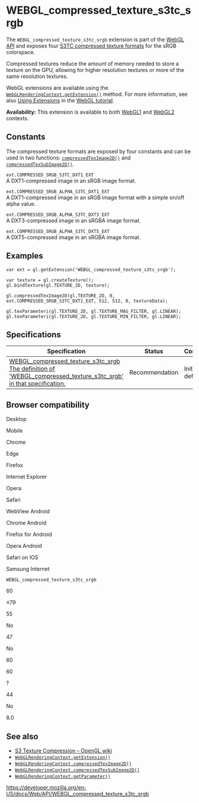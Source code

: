 WEBGL\_compressed\_texture\_s3tc\_srgb
======================================

The `WEBGL_compressed_texture_s3tc_srgb` extension is part of the [WebGL API](webgl_api) and exposes four [S3TC compressed texture formats](https://en.wikipedia.org/wiki/S3_Texture_Compression) for the sRGB colorspace.

Compressed textures reduce the amount of memory needed to store a texture on the GPU, allowing for higher resolution textures or more of the same resolution textures.

WebGL extensions are available using the [`WebGLRenderingContext.getExtension()`](webglrenderingcontext/getextension) method. For more information, see also [Using Extensions](webgl_api/using_extensions) in the [WebGL tutorial](webgl_api/tutorial).

**Availability:** This extension is available to both [WebGL1](webglrenderingcontext) and [WebGL2](webgl2renderingcontext) contexts.

Constants
---------

The compressed texture formats are exposed by four constants and can be used in two functions: [`compressedTexImage2D()`](webglrenderingcontext/compressedteximage2d) and [`compressedTexSubImage2D()`](webglrenderingcontext/compressedtexsubimage2d).

`ext.COMPRESSED_SRGB_S3TC_DXT1_EXT`  
A DXT1-compressed image in an sRGB image format.

`ext.COMPRESSED_SRGB_ALPHA_S3TC_DXT1_EXT`  
A DXT1-compressed image in an sRGB image format with a simple on/off alpha value.

`ext.COMPRESSED_SRGB_ALPHA_S3TC_DXT3_EXT`  
A DXT3-compressed image in an sRGBA image format.

`ext.COMPRESSED_SRGB_ALPHA_S3TC_DXT5_EXT`  
A DXT5-compressed image in an sRGBA image format.

Examples
--------

    var ext = gl.getExtension('WEBGL_compressed_texture_s3tc_srgb');

    var texture = gl.createTexture();
    gl.bindTexture(gl.TEXTURE_2D, texture);

    gl.compressedTexImage2D(gl.TEXTURE_2D, 0, ext.COMPRESSED_SRGB_S3TC_DXT1_EXT, 512, 512, 0, textureData);

    gl.texParameteri(gl.TEXTURE_2D, gl.TEXTURE_MAG_FILTER, gl.LINEAR);
    gl.texParameteri(gl.TEXTURE_2D, gl.TEXTURE_MIN_FILTER, gl.LINEAR);

Specifications
--------------

<table><thead><tr class="header"><th>Specification</th><th>Status</th><th>Comment</th></tr></thead><tbody><tr class="odd"><td><a href="https://www.khronos.org/registry/webgl/extensions/WEBGL_compressed_texture_s3tc_srgb/">WEBGL_compressed_texture_s3tc_srgb<br />
<span class="small">The definition of 'WEBGL_compressed_texture_s3tc_srgb' in that specification.</span></a></td><td><span class="spec-rec">Recommendation</span></td><td>Initial definition.</td></tr></tbody></table>

Browser compatibility
---------------------

Desktop

Mobile

Chrome

Edge

Firefox

Internet Explorer

Opera

Safari

WebView Android

Chrome Android

Firefox for Android

Opera Android

Safari on IOS

Samsung Internet

`WEBGL_compressed_texture_s3tc_srgb`

60

≤79

55

No

47

No

60

60

?

44

No

8.0

See also
--------

-   [S3 Texture Compression – OpenGL wiki](https://www.khronos.org/opengl/wiki/S3_Texture_Compression#sRGB_and_S3TC)
-   [`WebGLRenderingContext.getExtension()`](webglrenderingcontext/getextension)
-   [`WebGLRenderingContext.compressedTexImage2D()`](webglrenderingcontext/compressedteximage2d)
-   [`WebGLRenderingContext.compressedTexSubImage2D()`](webglrenderingcontext/compressedtexsubimage2d)
-   [`WebGLRenderingContext.getParameter()`](webglrenderingcontext/getparameter)

<a href="https://developer.mozilla.org/en-US/docs/Web/API/WEBGL_compressed_texture_s3tc_srgb" class="_attribution-link">https://developer.mozilla.org/en-US/docs/Web/API/WEBGL_compressed_texture_s3tc_srgb</a>

